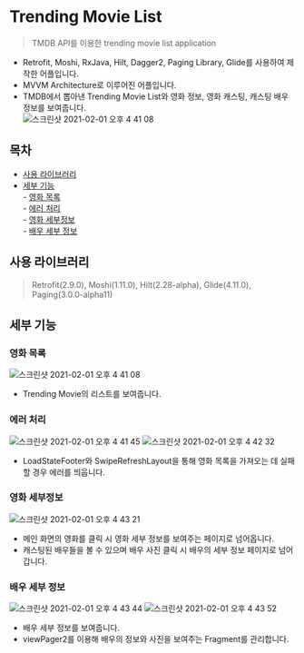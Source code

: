 # Trending Movie List
> TMDB API를 이용한 trending movie list application
- Retrofit, Moshi, RxJava, Hilt, Dagger2, Paging Library, Glide를 사용하여 제작한 어플입니다.  
- MVVM Architecture로 이루어진 어플입니다.  
- TMDB에서 뽑아낸 Trending Movie List와 영화 정보, 영화 캐스팅, 캐스팅 배우 정보를 보여줍니다.  
![스크린샷 2021-02-01 오후 4 41 08](https://user-images.githubusercontent.com/48707020/106429226-821d2500-64ad-11eb-8c47-7b115da9c80d.png)  

## 목차  
- [사용 라이브러리](#사용-라이브러리)  
- [세부 기능](#세부-기능)  
        - [영화 목록](#영화-목록)  
        - [에러 처리](#에러-처리)  
        - [영화 세부정보](#영화-세부정보)  
        - [배우 세부 정보](#배우-세부-정보)  

## 사용 라이브러리  
> Retrofit(2.9.0), Moshi(1.11.0), Hilt(2.28-alpha), Glide(4.11.0), Paging(3.0.0-alpha11)  

## 세부 기능
### 영화 목록 
![스크린샷 2021-02-01 오후 4 41 08](https://user-images.githubusercontent.com/48707020/106429226-821d2500-64ad-11eb-8c47-7b115da9c80d.png)  
- Trending Movie의 리스트를 보여줍니다.    

### 에러 처리  
![스크린샷 2021-02-01 오후 4 41 45](https://user-images.githubusercontent.com/48707020/106429234-847f7f00-64ad-11eb-9468-92a154ab759b.png)
![스크린샷 2021-02-01 오후 4 42 32](https://user-images.githubusercontent.com/48707020/106429238-85181580-64ad-11eb-80c1-a54a0affd987.png)  
- LoadStateFooter와 SwipeRefreshLayout을 통해 영화 목록을 가져오는 데 실패할 경우 에러를 띄웁니다.  
        
### 영화 세부정보  
![스크린샷 2021-02-01 오후 4 43 21](https://user-images.githubusercontent.com/48707020/106429240-85b0ac00-64ad-11eb-8603-706d79728b79.png)  
- 메인 화면의 영화를 클릭 시 영화 세부 정보를 보여주는 페이지로 넘어옵니다.  
- 캐스팅된 배우들을 볼 수 있으며 배우 사진 클릭 시 배우의 세부 정보 페이지로 넘어갑니다.  

### 배우 세부 정보  
![스크린샷 2021-02-01 오후 4 43 44](https://user-images.githubusercontent.com/48707020/106429244-86494280-64ad-11eb-8c44-9537fd0dc72a.png)
![스크린샷 2021-02-01 오후 4 43 52](https://user-images.githubusercontent.com/48707020/106429245-86494280-64ad-11eb-8f5a-443710618479.png)  
- 배우 세부 정보를 보여줍니다.  
- viewPager2를 이용해 배우의 정보와 사진을 보여주는 Fragment를 관리합니다.  
